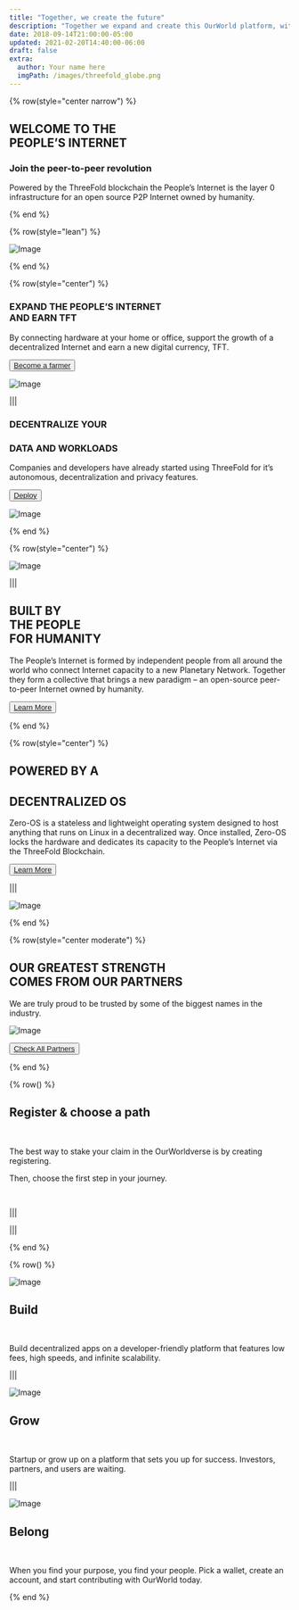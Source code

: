 ```yaml
---
title: "Together, we create the future"
description: "Together we expand and create this OurWorld platform, with the purpose to give a better digital life to billions of people. OurWorld can provide the alternative to the current too centralized, unsustainable and abused internet. Let's go back to what the internet was supposed to be." # quotation marks to allow colons where used
date: 2018-09-14T21:00:00-05:00
updated: 2021-02-20T14:40:00-06:00
draft: false
extra:
  author: Your name here
  imgPath: /images/threefold_globe.png
---
```


{% row(style="center narrow") %}

## WELCOME TO THE <br> **PEOPLE’S INTERNET**

### Join the peer-to-peer revolution

Powered by the ThreeFold blockchain the People’s Internet is the layer 0 infrastructure for an open source P2P Internet owned by humanity.

{% end %}

{% row(style="lean") %}

![Image](/images/threefold_img.jpg)

{% end %}

{% row(style="center") %}

### EXPAND THE PEOPLE’S INTERNET <br> AND EARN TFT

By connecting hardware at your home or office, support the growth of a decentralized Internet and earn a new digital currency, TFT.

<button>[Become a farmer](/become-farmer)</button>

![Image](/images/become_farmer_new.jpg)

|||

### DECENTRALIZE YOUR

### DATA AND WORKLOADS

Companies and developers have already started using ThreeFold for it’s autonomous, decentralization and privacy features.

<button>[Deploy](/deploy)</button>

![Image](/images/network_new.jpg)

{% end %}

{% row(style="center") %}

![Image](/images/p4p_new.png#medium)

|||

## BUILT BY <br> THE PEOPLE <br> FOR HUMANITY

The People’s Internet is formed by independent people from all around the world who connect Internet capacity to a new Planetary Network. Together they form a collective that brings a new paradigm – an open-source peer-to-peer Internet owned by humanity.

<button>[Learn More](/learn-more)</button>

{% end %}

{% row(style="center") %}

## POWERED BY A

## DECENTRALIZED OS

Zero-OS is a stateless and lightweight operating system designed to host anything that runs on Linux in a decentralized way. Once installed, Zero-OS locks the hardware and dedicates its capacity to the People’s Internet via the ThreeFold Blockchain.

<button>[Learn More](/learn-more)</button>

|||

![Image](/images/zero_os.jpg#large)

{% end %}

{% row(style="center moderate") %}

## OUR GREATEST STRENGTH <br> COMES FROM OUR PARTNERS

We are truly proud to be trusted by some of the biggest names in the industry.

![Image](/images/ourpartners.png)

<button>[Check All Partners](/learn-more)</button>

{% end %}

{% row() %}

## Register & choose a path

<br>

The best way to stake your claim in the
OurWorldverse is by creating registering.

Then, choose the first step in your journey.

<br>

|||

|||

{% end %}

{% row() %}

![Image](/images/landing_img4.png#small)

## Build

<br>

Build decentralized apps on a developer-friendly
platform that features low fees, high speeds, and
infinite scalability.

|||

![Image](/images/landing_img5.png#small)

## Grow

<br>

Startup or grow up on a platform that sets you
up for success. Investors, partners, and users
are waiting.

|||

![Image](/images/landing_img6.png#small)

## Belong

<br>

When you find your purpose, you find your people.
Pick a wallet, create an account, and start
contributing with OurWorld today.

{% end %}
